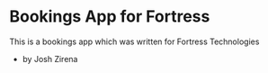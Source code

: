 # Bookings App for Fortress

This is a bookings app which was written for Fortress Technologies

- by Josh Zirena
